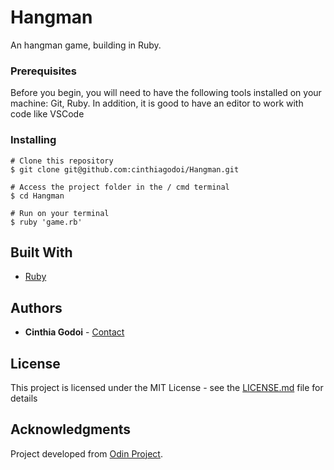 # Hangman

An hangman game, building in Ruby.

### Prerequisites

Before you begin, you will need to have the following tools installed on your machine: Git, Ruby. In addition, it is good to have an editor to work with code like VSCode

### Installing

```
# Clone this repository
$ git clone git@github.com:cinthiagodoi/Hangman.git

# Access the project folder in the / cmd terminal
$ cd Hangman 

# Run on your terminal
$ ruby 'game.rb' 
```
## Built With

* [Ruby](http://www.ruby-lang.org/pt/)

## Authors

* **Cinthia Godoi** - [Contact](https://www.linkedin.com/in/cinthia-godoi/)

## License

This project is licensed under the MIT License - see the [LICENSE.md](LICENSE.md) file for details

## Acknowledgments
Project developed from [Odin Project](https://www.theodinproject.com/courses/web-development-101/lessons/etch-a-sketch-project).
